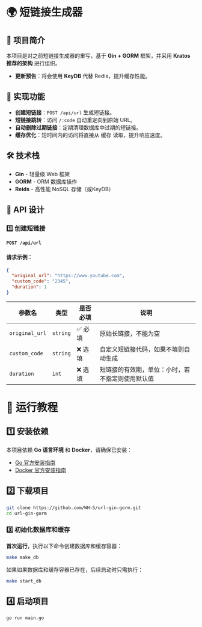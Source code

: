 # 🌍 短链接生成器

## 🚀 项目简介

本项目是对之前短链接生成器的重写，基于 **Gin + GORM** 框架，并采用 **Kratos 推荐的架构** 进行组织。

- **更新预告**：将会使用 **KeyDB** 代替 Redis，提升缓存性能。

## 📌 实现功能

- **创建短链接**：`POST /api/url` 生成短链接。
- **短链接跳转**：访问 `/:code` 自动重定向到原始 URL。
- **自动删除过期链接**：定期清理数据库中过期的短链接。
- **缓存优化**：短时间内的访问将直接从 缓存 读取，提升响应速度。

## 🛠️ 技术栈

- **Gin** - 轻量级 Web 框架
- **GORM** - ORM 数据库操作
- **Reids** - 高性能 NoSQL 存储（或KeyDB）

## 📡 API 设计

### 1️⃣ 创建短链接

**`POST /api/url`**

#### 请求示例：

```json
{
  "original_url": "https://www.youtube.com",
  "custom_code": "2345",
  "duration": 1
}
```
| 参数名         | 类型   | 是否必填 | 说明 |
|--------------|------|------|--------------------------------|
| `original_url` | `string` | ✅ 必填 | 原始长链接，不能为空 |
| `custom_code` | `string` | ❌ 选填 | 自定义短链接代码，如果不填则自动生成 |
| `duration`    | `int`    | ❌ 选填 | 短链接的有效期，单位：小时，若不指定则使用默认值 |

# 🚀 运行教程

## **1️⃣ 安装依赖**
本项目依赖 **Go 语言环境** 和 **Docker**，请确保已安装：

- [Go 官方安装指南](https://go.dev/doc/install)
- [Docker 官方安装指南](https://docs.docker.com/get-docker/)


## **2️⃣ 下载项目**
```sh
git clone https://github.com/WH-5/url-gin-gorm.git
cd url-gin-gorm
```
### **3️⃣ 初始化数据库和缓存**
**首次运行**，执行以下命令创建数据库和缓存容器：
```sh
make make_db
```
如果如果数据库和缓存容器已存在，后续启动时只需执行：
```sh
make start_db
```
## **4️⃣ 启动项目**
```sh
go run main.go
```
